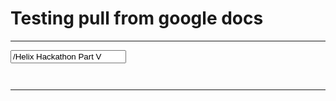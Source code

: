# Testing pull from google docs

---

<input type="text" id="path" value="/Helix Hackathon Part V">

<pre style="white-space: pre-wrap;"><code id="md">
</code></pre>

<script>

function fetchMd() {
var path=document.getElementById("path").value;
req=new XMLHttpRequest();
req.open("GET",'https://script.google.com/macros/s/AKfycbyJm5vcxgUcD_BL_HEaXOkYZ1jQGVsHeLkDjlAe31xEQ8P7-wq_/exec?path='+encodeURIComponent(path),true);
req.send();
req.onload=function(){
    var html="";
    json=JSON.parse(req.responseText);
    document.getElementById("md").innerHTML=json.md;
    window.setTimeout(fetchMd, 2000);
};
}

fetchMd();
</script>

---
